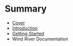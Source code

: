 # Summary

* [Cover](README.md)
* [Introduction](documentation/Introduction.md)
* [Getting Started](documentation/GettingStarted.md)
* Wind River Documentation

